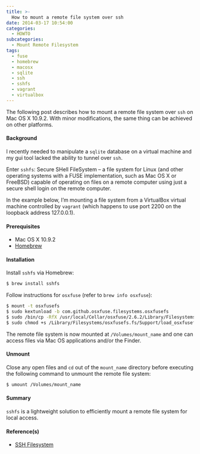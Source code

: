 ```yaml
---
title: >-
  How to mount a remote file system over ssh
date: 2014-03-17 10:54:00
categories:
  - HOWTO
subcategories:
  - Mount Remote Filesystem
tags:
  - fuse
  - homebrew
  - macosx
  - sqlite
  - ssh
  - sshfs
  - vagrant
  - virtualbox
---
```


The following post describes how to mount a remote file system over `ssh` on Mac OS X 10.9.2. With minor modifications, the same thing can be achieved on other platforms.

#### Background

I recently needed to manipulate a `sqlite` database on a virtual machine and my gui tool lacked the ability to tunnel over `ssh`.

Enter `sshfs`: Secure SHell FileSystem – a file system for Linux (and other operating systems with a FUSE implementation, such as Mac OS X or FreeBSD) capable of operating on files on a remote computer using just a secure shell login on the remote computer.

<!-- more -->

In the example below, I’m mounting a file system from a VirtualBox virtual machine controlled by `vagrant` (which happens to use port 2200 on the loopback address 127.0.0.1).

#### Prerequisites

- Mac OS X 10.9.2
- [Homebrew](http://brew.sh)

#### Installation

Install `sshfs` via Homebrew:

```` bash
$ brew install sshfs
````

Follow instructions for `osxfuse` (refer to `brew info osxfuse`):

```` bash
$ mount -t osxfusefs
$ sudo kextunload -b com.github.osxfuse.filesystems.osxfusefs
$ sudo /bin/cp -RfX /usr/local/Cellar/osxfuse/2.6.2/Library/Filesystems/osxfusefs.fs /Library/Filesystems
$ sudo chmod +s /Library/Filesystems/osxfusefs.fs/Support/load_osxfusefs
````

The remote file system is now mounted at `/Volumes/mount_name` and one can access files via Mac OS applications and/or the Finder.

#### Unmount

Close any open files and `cd` out of the `mount_name` directory before executing the following command to unmount the remote file system:

```` bash
$ umount /Volumes/mount_name
````

#### Summary

`sshfs` is a lightweight solution to efficiently mount a remote file system for local access.

####  Reference(s)

- [SSH Filesystem](https://github.com/libfuse/sshfs)
